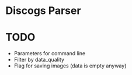 # Discogs Parser

# TODO
- Parameters for command line
- Filter by data_quality
- Flag for saving images (data is empty anyway)